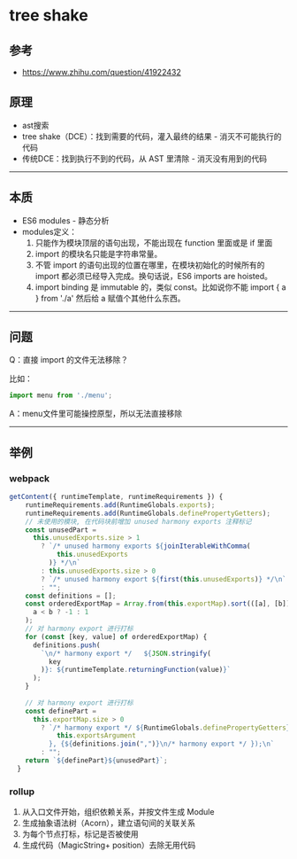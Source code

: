 # tree shake

## 参考
  - https://www.zhihu.com/question/41922432

## 原理
  - ast搜索
  - tree shake（DCE）：找到需要的代码，灌入最终的结果 - 消灭不可能执行的代码
  - 传统DCE：找到执行不到的代码，从 AST 里清除 - 消灭没有用到的代码

---

## 本质
  - ES6 modules - 静态分析
  - modules定义：
    1. 只能作为模块顶层的语句出现，不能出现在 function 里面或是 if 里面
    2. import 的模块名只能是字符串常量。
    3. 不管 import 的语句出现的位置在哪里，在模块初始化的时候所有的 import 都必须已经导入完成。换句话说，ES6 imports are hoisted。
    4. import binding 是 immutable 的，类似 const。比如说你不能 import { a } from './a' 然后给 a 赋值个其他什么东西。

---

## 问题
Q：直接 import 的文件无法移除？

比如：
```js
import menu from './menu';
```

A：menu文件里可能操控原型，所以无法直接移除

---

## 举例

### webpack

```js
getContent({ runtimeTemplate, runtimeRequirements }) {
    runtimeRequirements.add(RuntimeGlobals.exports);
    runtimeRequirements.add(RuntimeGlobals.definePropertyGetters);
    // 未使用的模块, 在代码块前增加 unused harmony exports 注释标记
    const unusedPart =
      this.unusedExports.size > 1
        ? `/* unused harmony exports ${joinIterableWithComma(
            this.unusedExports
          )} */\n`
        : this.unusedExports.size > 0
        ? `/* unused harmony export ${first(this.unusedExports)} */\n`
        : "";
    const definitions = [];
    const orderedExportMap = Array.from(this.exportMap).sort(([a], [b]) =>
      a < b ? -1 : 1
    );
    // 对 harmony export 进行打标
    for (const [key, value] of orderedExportMap) {
      definitions.push(
        `\n/* harmony export */   ${JSON.stringify(
          key
        )}: ${runtimeTemplate.returningFunction(value)}`
      );
    }
    
    // 对 harmony export 进行打标
    const definePart =
      this.exportMap.size > 0
        ? `/* harmony export */ ${RuntimeGlobals.definePropertyGetters}(${
            this.exportsArgument
          }, {${definitions.join(",")}\n/* harmony export */ });\n`
        : "";
    return `${definePart}${unusedPart}`;
  }
```

### rollup

1. 从入口文件开始，组织依赖关系，并按文件生成 Module
2. 生成抽象语法树（Acorn），建立语句间的关联关系
3. 为每个节点打标，标记是否被使用
4. 生成代码（MagicString+ position）去除无用代码